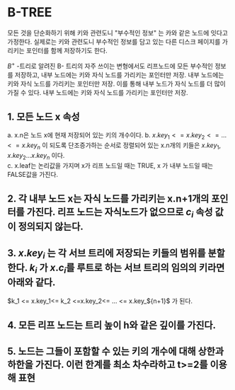 # B-TREE
    
  모든 것을 단순화하기 위해 키와 관련도니 "부수적인 정보" 는 카와 같은 노드에 잇다고 가정한다.
  실제로는 키와 관련도니 부수적인 정보를 담고 있는 다른 디스크 페이지를 가리키는 포인터를 함께 저장하기도 한다.
    
  $B^+$ -트리로 알려진 B- 트리의 자주 쓰이는 변형에서도 리프노드에 모든 부수적인 정보를 저장하고, 내부 노드에는 키와 자식 노드를 가리키는 포인터만 저장. 
  내부 노드에는 키와 자식 노드를 가리키는 포인터만 저장. 
  이를 통해 내부 노드가 자식 노드를 더 많이 가질 수 있다.
  내부 노드에는 키와 자식 노드를 가리키는 포인터만 저장. 
    
  ## 1. 모든 노드 x 속성
    
  a. x.n은 노드 x에 현재 저장되어 있는 키의 개수이다.
  b. $x.key_1 <= x.key_2 <= ... <= x.key_n$ 이 되도록 단조증가하는 순서로 정렬되어 있는 x.n개의 키들은 $x.key_1, x.key_2 ... x.key_n$ 이다.  
  c. x.leaf는 논리값을 가지며 x가 리프 노드일 때는 TRUE, x 가 내부 노드일 때는 FALSE값을 가진다.
    
  ## 2. 각 내부 노드 x는 자식 노드를 가리키는 x.n+1개의 포인터를 가진다. 리프 노드는 자식노드가 없으므로 $c_i$ 속성 값이 정의되지 않는다. 
    
  ## 3. $x.key_i$ 는 각 서브 트리에 저장되는 키들의 범위를 분할한다. $k_i$ 가 $x.c_i$를 루트로 하는 서브 트리의 임의의 키라면 아래와 같다.
    
  $k_1 <= x.key_1<= k_2 <=x.key_2<= ... <= x.key_${n+1}$ 가 된다. 
    
  ## 4. 모든 리프 노드는 트리 높이 h와 같은 깊이를 가진다. 
    
  ## 5. 노드는 그들이 포함할 수 있는 키의 개수에 대해 상한과 하한을 가진다. 이런 한계를 최소 차수라하고 t>=2를 이용해 표현
    
